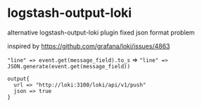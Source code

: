 # logstash-output-loki
alternative logstash-output-loki plugin fixed json format problem

inspired by https://github.com/grafana/loki/issues/4863

```"line" => event.get(message_field).to_s```    =>    ```"line" => JSON.generate(event.get(message_field))```

```
output{
  url => "http://loki:3100/loki/api/v1/push"
  json => true
}
```
